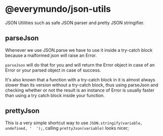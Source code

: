 # @everymundo/json-utils
JSON Utilities such as safe JSON parser and pretty JSON stringifier.

## parseJson
Whenever we use JSON.parse we have to use it inside a try-catch block because a malformed json will raise an Error.

`parseJson` will do that for you and will return the Error object in case of an Error or your parsed object in case of success.

It's also known that a function with a try-catch block in it is almost always slower than its version without a try-catch block, thus using parseJson and checking whether or not the result is an instance of Error is usually faster than using a try catch block inside your function.

## prettyJson
This is a very simple shortcut way to use `JSON.stringify(variable, undefined, '  ');`, calling `prettyJson(variable)` looks nicer;
